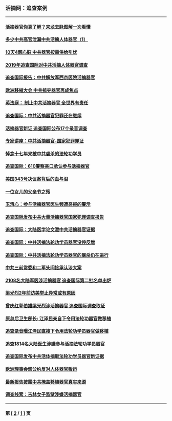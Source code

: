 ### 活摘网：追查案例
---
#### [活摘器官你真了解？来龙去脉图解一次看懂](../../pages/nf5880/n13013820.md?07010430) 
#### [多少中共高官泄漏中共活摘人体器官（1）](../../pages/nf5880/n12671234.md?07010430) 
#### [10天4颗心脏 中共器官按需供给引忧](../../pages/nf5880/n12326366.md?07010430) 
#### [2019年追查国际对中共活摘人体器官调查](../../pages/nf5880/n11917733.md?07010430) 
#### [追查国际报告：中共解放军西京医院活摘器官](../../pages/nf5880/n11838359.md?07010430) 
#### [欧洲移植大会 中共掠夺器官再成焦点](../../pages/nf5880/n11538883.md?07010430) 
#### [英法庭： 制止中共活摘器官 全世界有责任](../../pages/nf5880/n11330691.md?07010430) 
#### [追查国际：中共活摘器官犯罪还在继续](../../pages/nf5880/n11218301.md?07010430) 
#### [活摘器官新证 追查国际公布17个录音调查](../../pages/nf5880/n10897744.md?07010430) 
#### [专家讲座：中共活摘器官-国家犯罪罪证](../../pages/nf5880/n8828153.md?07010430) 
#### [悼念十七年来被中共虐杀的法轮功学员](../../pages/nf5880/n8124823.md?07010430) 
#### [追查国际：610警察亲口承认参与活摘器官](../../pages/nf5880/n8109067.md?07010430) 
#### [美国343号决议案背后的血与泪](../../pages/nf5880/n8020684.md?07010430) 
#### [一位女儿的父亲节之殇](../../pages/nf5880/n8014122.md?07010430) 
#### [玉清心：参与活摘器官医生频遭恶报的警示](../../pages/nf5880/n4637546.md?07010430) 
#### [追查国际发布中共大量活摘器官国家犯罪调查报告](../../pages/nf5880/n4613428.md?07010430) 
#### [追查国际：大陆医学论文泄中共活摘器官证据](../../pages/nf5880/n4608794.md?07010430) 
#### [追查国际：中共活摘法轮功学员器官没停反增](../../pages/nf5880/n4584075.md?07010430) 
#### [追查国际：中共活摘法轮功学员器官的屠杀仍在进行](../../pages/nf5880/n4299154.md?07010430) 
#### [中共三前常委和二军头间接承认涉大案](../../pages/nf5880/n4286244.md?07010430) 
#### [2108名大陆军医涉活摘器官 追查国际第二批名单出炉](../../pages/nf5880/n4284769.md?07010430) 
#### [梁光烈2年前访美举止异常或有原因](../../pages/nf5880/n4279686.md?07010430) 
#### [曾庆红郭伯雄梁光烈涉活摘器官 追查国际调查取证](../../pages/nf5880/n4278462.md?07010430) 
#### [原总后卫生部长: 江泽民亲自下令用法轮功器官做移植](../../pages/nf5880/n4263864.md?07010430) 
#### [追查录音曝江泽民直接下令用法轮功学员器官做移植](../../pages/nf5880/n4261268.md?07010430) 
#### [追查1814名大陆医生涉嫌参与活摘法轮功学员器官](../../pages/nf5880/n4259055.md?07010430) 
#### [追查国际发布中共活体摘取法轮功学员器官新证据](../../pages/nf5880/n4258255.md?07010430) 
#### [欧洲理事会颁公约反对人体器官贩运](../../pages/nf5880/n4206955.md?07010430) 
#### [最新报告披露中共掩盖移植器官真实来源](../../pages/nf5880/n4140084.md?07010430) 
#### [调查线索：吉林女子监狱涉嫌活摘器官](../../pages/nf5880/n4044366.md?07010430) 

---
#### 第 [ [2](./2.md?07010430) / [1](./1.md?07010430) ] 页
